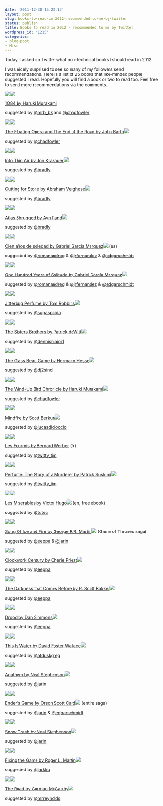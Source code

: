 ```yaml
---
date: '2011-12-30 15:28:13'
layout: post
slug: books-to-read-in-2012-recommended-to-me-by-twitter
status: publish
title: Books to read in 2012 - recommended to me by Twitter
wordpress_id: '1215'
categories:
- blog-post
- Misc
---
```


Today, I asked on Twitter what non-technical books I should read in 2012.

I was nicely surprised to see so many of my followers send recommendations. Here is a list of 25 books that like-minded people suggested I read. Hopefully you will find a book or two to read too. Feel free to send more recommendations via the comments.










[![](http://ws.assoc-amazon.com/widgets/q?_encoding=UTF8&Format=_SL110_&ASIN=0307593312&MarketPlace=US&ID=AsinImage&WS=1&tag=merbist-20&ServiceVersion=20070822)](http://www.amazon.com/gp/product/0307593312/ref=as_li_ss_il?ie=UTF8&tag=merbist-20&linkCode=as2&camp=1789&creative=390957&creativeASIN=0307593312)![](http://www.assoc-amazon.com/e/ir?t=merbist-20&l=as2&o=1&a=0307593312)


[1Q84 by Haruki Murakami](http://www.amazon.com/gp/product/0307593312/ref=as_li_ss_tl?ie=UTF8&tag=merbist-20&linkCode=as2&camp=1789&creative=390957&creativeASIN=0307593312)


suggested by [@mrb_bk](https://twitter.com/#!/mrb_bk) and [@chadfowler](https://twitter.com/#!/chadfowler)






[![](http://ws.assoc-amazon.com/widgets/q?_encoding=UTF8&Format=_SL110_&ASIN=0385240899&MarketPlace=US&ID=AsinImage&WS=1&tag=merbist-20&ServiceVersion=20070822)](http://www.amazon.com/gp/product/0385240899/ref=as_li_ss_il?ie=UTF8&tag=merbist-20&linkCode=as2&camp=1789&creative=390957&creativeASIN=0385240899)![](http://www.assoc-amazon.com/e/ir?t=merbist-20&l=as2&o=1&a=0385240899)


[The Floating Opera and The End of the Road by John Barth](http://www.amazon.com/gp/product/0385240899/ref=as_li_ss_tl?ie=UTF8&tag=merbist-20&linkCode=as2&camp=1789&creative=390957&creativeASIN=0385240899)![](http://www.assoc-amazon.com/e/ir?t=merbist-20&l=as2&o=1&a=0385240899)


suggested by [@chadfowler](https://twitter.com/#!/chadfowler)






[![](http://ws.assoc-amazon.com/widgets/q?_encoding=UTF8&Format=_SL110_&ASIN=0613663616&MarketPlace=US&ID=AsinImage&WS=1&tag=merbist-20&ServiceVersion=20070822)](http://www.amazon.com/gp/product/0613663616/ref=as_li_ss_il?ie=UTF8&tag=merbist-20&linkCode=as2&camp=1789&creative=390957&creativeASIN=0613663616)![](http://www.assoc-amazon.com/e/ir?t=merbist-20&l=as2&o=1&a=0613663616)


[Into Thin Air by Jon Krakauer](http://www.amazon.com/gp/product/0613663616/ref=as_li_ss_tl?ie=UTF8&tag=merbist-20&linkCode=as2&camp=1789&creative=390957&creativeASIN=0613663616)![](http://www.assoc-amazon.com/e/ir?t=merbist-20&l=as2&o=1&a=0613663616)


suggested by [@bradly](https://twitter.com/#!/bradly)






[![](http://ws.assoc-amazon.com/widgets/q?_encoding=UTF8&Format=_SL110_&ASIN=0375714367&MarketPlace=US&ID=AsinImage&WS=1&tag=merbist-20&ServiceVersion=20070822)](http://www.amazon.com/gp/product/0375714367/ref=as_li_ss_il?ie=UTF8&tag=merbist-20&linkCode=as2&camp=1789&creative=390957&creativeASIN=0375714367)![](http://www.assoc-amazon.com/e/ir?t=merbist-20&l=as2&o=1&a=0375714367)


[Cutting for Stone by Abraham Verghese](http://www.amazon.com/gp/product/0375714367/ref=as_li_ss_tl?ie=UTF8&tag=merbist-20&linkCode=as2&camp=1789&creative=390957&creativeASIN=0375714367)![](http://www.assoc-amazon.com/e/ir?t=merbist-20&l=as2&o=1&a=0375714367)


suggested by [@bradly](https://twitter.com/#!/bradly)






[![](http://ws.assoc-amazon.com/widgets/q?_encoding=UTF8&Format=_SL110_&ASIN=0452011876&MarketPlace=US&ID=AsinImage&WS=1&tag=merbist-20&ServiceVersion=20070822)](http://www.amazon.com/gp/product/0452011876/ref=as_li_ss_il?ie=UTF8&tag=merbist-20&linkCode=as2&camp=1789&creative=390957&creativeASIN=0452011876)![](http://www.assoc-amazon.com/e/ir?t=merbist-20&l=as2&o=1&a=0452011876)


[Atlas Shrugged by Ayn Rand](http://www.amazon.com/gp/product/0452011876/ref=as_li_ss_tl?ie=UTF8&tag=merbist-20&linkCode=as2&camp=1789&creative=390957&creativeASIN=0452011876)![](http://www.assoc-amazon.com/e/ir?t=merbist-20&l=as2&o=1&a=0452011876)


suggested by [@bradly](https://twitter.com/#!/bradly)






[![](http://ws.assoc-amazon.com/widgets/q?_encoding=UTF8&Format=_SL110_&ASIN=0307474720&MarketPlace=US&ID=AsinImage&WS=1&tag=merbist-20&ServiceVersion=20070822)](http://www.amazon.com/gp/product/0307474720/ref=as_li_ss_il?ie=UTF8&tag=merbist-20&linkCode=as2&camp=1789&creative=390957&creativeASIN=0307474720)![](http://www.assoc-amazon.com/e/ir?t=merbist-20&l=as2&o=1&a=0307474720)


[Cien años de soledad by Gabriel Garcia Marquez](http://www.amazon.com/gp/product/0307474720/ref=as_li_ss_tl?ie=UTF8&tag=merbist-20&linkCode=as2&camp=1789&creative=390957&creativeASIN=0307474720)![](http://www.assoc-amazon.com/e/ir?t=merbist-20&l=as2&o=1&a=0307474720) (es)


suggested by [@romanandreg](https://twitter.com/#!/romanandreg) & [@jrfernandez](https://twitter.com/#!/jrfernandez) & [@edgarschmidt](https://twitter.com/#!/edgarschmidt)






[![](http://ws.assoc-amazon.com/widgets/q?_encoding=UTF8&Format=_SL110_&ASIN=0060883286&MarketPlace=US&ID=AsinImage&WS=1&tag=merbist-20&ServiceVersion=20070822)](http://www.amazon.com/gp/product/0060883286/ref=as_li_ss_il?ie=UTF8&tag=merbist-20&linkCode=as2&camp=1789&creative=390957&creativeASIN=0060883286)![](http://www.assoc-amazon.com/e/ir?t=merbist-20&l=as2&o=1&a=0060883286)


[One Hundred Years of Solitude by Gabriel García Marquez](http://www.amazon.com/gp/product/0060883286/ref=as_li_ss_tl?ie=UTF8&tag=merbist-20&linkCode=as2&camp=1789&creative=390957&creativeASIN=0060883286)![](http://www.assoc-amazon.com/e/ir?t=merbist-20&l=as2&o=1&a=0060883286)


suggested by [@romanandreg](https://twitter.com/#!/romanandreg) & [@jrfernandez](https://twitter.com/#!/jrfernandez) & [@edgarschmidt](https://twitter.com/#!/edgarschmidt)






[![](http://ws.assoc-amazon.com/widgets/q?_encoding=UTF8&Format=_SL110_&ASIN=0553348981&MarketPlace=US&ID=AsinImage&WS=1&tag=merbist-20&ServiceVersion=20070822)](http://www.amazon.com/gp/product/0553348981/ref=as_li_ss_il?ie=UTF8&tag=merbist-20&linkCode=as2&camp=1789&creative=390957&creativeASIN=0553348981)![](http://www.assoc-amazon.com/e/ir?t=merbist-20&l=as2&o=1&a=0553348981)


[Jitterbug Perfume by Tom Robbins](http://www.amazon.com/gp/product/0553348981/ref=as_li_ss_tl?ie=UTF8&tag=merbist-20&linkCode=as2&camp=1789&creative=390957&creativeASIN=0553348981)![](http://www.assoc-amazon.com/e/ir?t=merbist-20&l=as2&o=1&a=0553348981)


suggested by [@supaspoida](https://twitter.com/#!/supaspoida)






[![](http://ws.assoc-amazon.com/widgets/q?_encoding=UTF8&Format=_SL110_&ASIN=0062041266&MarketPlace=US&ID=AsinImage&WS=1&tag=merbist-20&ServiceVersion=20070822)](http://www.amazon.com/gp/product/0062041266/ref=as_li_ss_il?ie=UTF8&tag=merbist-20&linkCode=as2&camp=1789&creative=390957&creativeASIN=0062041266)![](http://www.assoc-amazon.com/e/ir?t=merbist-20&l=as2&o=1&a=0062041266)


[The Sisters Brothers by Patrick deWitt](http://www.amazon.com/gp/product/0062041266/ref=as_li_ss_tl?ie=UTF8&tag=merbist-20&linkCode=as2&camp=1789&creative=390957&creativeASIN=0062041266)![](http://www.assoc-amazon.com/e/ir?t=merbist-20&l=as2&o=1&a=0062041266)


suggested by [@dennismajor1](https://twitter.com/#!/dennismajor1)






[![](http://ws.assoc-amazon.com/widgets/q?_encoding=UTF8&Format=_SL110_&ASIN=0312278497&MarketPlace=US&ID=AsinImage&WS=1&tag=merbist-20&ServiceVersion=20070822)](http://www.amazon.com/gp/product/0312278497/ref=as_li_ss_il?ie=UTF8&tag=merbist-20&linkCode=as2&camp=1789&creative=390957&creativeASIN=0312278497)![](http://www.assoc-amazon.com/e/ir?t=merbist-20&l=as2&o=1&a=0312278497)


[The Glass Bead Game by Hermann Hesse](http://www.amazon.com/gp/product/0312278497/ref=as_li_ss_tl?ie=UTF8&tag=merbist-20&linkCode=as2&camp=1789&creative=390957&creativeASIN=0312278497)![](http://www.assoc-amazon.com/e/ir?t=merbist-20&l=as2&o=1&a=0312278497)


suggested by [@dj2sincl](https://twitter.com/#!/dj2sincl)






[![](http://ws.assoc-amazon.com/widgets/q?_encoding=UTF8&Format=_SL110_&ASIN=0679775439&MarketPlace=US&ID=AsinImage&WS=1&tag=merbist-20&ServiceVersion=20070822)](http://www.amazon.com/gp/product/0679775439/ref=as_li_ss_il?ie=UTF8&tag=merbist-20&linkCode=as2&camp=1789&creative=390957&creativeASIN=0679775439)![](http://www.assoc-amazon.com/e/ir?t=merbist-20&l=as2&o=1&a=0679775439)


[The Wind-Up Bird Chronicle by Haruki Murakami](http://www.amazon.com/gp/product/0679775439/ref=as_li_ss_tl?ie=UTF8&tag=merbist-20&linkCode=as2&camp=1789&creative=390957&creativeASIN=0679775439)![](http://www.assoc-amazon.com/e/ir?t=merbist-20&l=as2&o=1&a=0679775439)


suggested by [@chadfowler](https://twitter.com/#!/chadfowler)






[![](http://ws.assoc-amazon.com/widgets/q?_encoding=UTF8&Format=_SL110_&ASIN=0983873100&MarketPlace=US&ID=AsinImage&WS=1&tag=merbist-20&ServiceVersion=20070822)](http://www.amazon.com/gp/product/0983873100/ref=as_li_ss_il?ie=UTF8&tag=merbist-20&linkCode=as2&camp=1789&creative=390957&creativeASIN=0983873100)![](http://www.assoc-amazon.com/e/ir?t=merbist-20&l=as2&o=1&a=0983873100)


[Mindfire by Scott Berkun](http://www.amazon.com/gp/product/0983873100/ref=as_li_ss_tl?ie=UTF8&tag=merbist-20&linkCode=as2&camp=1789&creative=390957&creativeASIN=0983873100)![](http://www.assoc-amazon.com/e/ir?t=merbist-20&l=as2&o=1&a=0983873100)


suggested by [@lucasdicioccio](https://twitter.com/#!/lucasdicioccio)






[![](http://ws.assoc-amazon.com/widgets/q?_encoding=UTF8&Format=_SL110_&ASIN=2226052577&MarketPlace=US&ID=AsinImage&WS=1&tag=merbist-20&ServiceVersion=20070822)](http://www.amazon.com/gp/product/2226052577/ref=as_li_ss_il?ie=UTF8&tag=merbist-20&linkCode=as2&camp=1789&creative=390957&creativeASIN=2226052577)![](http://www.assoc-amazon.com/e/ir?t=merbist-20&l=as2&o=1&a=2226052577)


[Les Fourmis by Bernard Werber](http://www.amazon.com/gp/product/2226052577/ref=as_li_ss_tl?ie=UTF8&tag=merbist-20&linkCode=as2&camp=1789&creative=390957&creativeASIN=2226052577) (fr)


suggested by [@twitty_tim](https://twitter.com/#!/twitty_tim)






[![](http://ws.assoc-amazon.com/widgets/q?_encoding=UTF8&Format=_SL110_&ASIN=0375725849&MarketPlace=US&ID=AsinImage&WS=1&tag=merbist-20&ServiceVersion=20070822)](http://www.amazon.com/gp/product/0375725849/ref=as_li_ss_il?ie=UTF8&tag=merbist-20&linkCode=as2&camp=1789&creative=390957&creativeASIN=0375725849)![](http://www.assoc-amazon.com/e/ir?t=merbist-20&l=as2&o=1&a=0375725849)


[Perfume: The Story of a Murderer by Patrick Suskind](http://www.amazon.com/gp/product/0375725849/ref=as_li_ss_tl?ie=UTF8&tag=merbist-20&linkCode=as2&camp=1789&creative=390957&creativeASIN=0375725849)![](http://www.assoc-amazon.com/e/ir?t=merbist-20&l=as2&o=1&a=0375725849)


suggested by [@twitty_tim](https://twitter.com/#!/twitty_tim)






[![](http://ws.assoc-amazon.com/widgets/q?_encoding=UTF8&Format=_SL110_&ASIN=1613820259&MarketPlace=US&ID=AsinImage&WS=1&tag=merbist-20&ServiceVersion=20070822)](http://www.amazon.com/gp/product/1613820259/ref=as_li_ss_il?ie=UTF8&tag=merbist-20&linkCode=as2&camp=1789&creative=390957&creativeASIN=1613820259)![](http://www.assoc-amazon.com/e/ir?t=merbist-20&l=as2&o=1&a=1613820259)


[Les Miserables by Victor Hugo](http://www.amazon.com/gp/product/1613820259/ref=as_li_ss_tl?ie=UTF8&tag=merbist-20&linkCode=as2&camp=1789&creative=390957&creativeASIN=1613820259)![](http://www.assoc-amazon.com/e/ir?t=merbist-20&l=as2&o=1&a=1613820259) (en, free ebook)


suggested by [@tutec](https://twitter.com/#!/tutec)






[![](http://ws.assoc-amazon.com/widgets/q?_encoding=UTF8&Format=_SL110_&ASIN=0307292134&MarketPlace=US&ID=AsinImage&WS=1&tag=merbist-20&ServiceVersion=20070822)](http://www.amazon.com/gp/product/0307292134/ref=as_li_ss_il?ie=UTF8&tag=merbist-20&linkCode=as2&camp=1789&creative=390957&creativeASIN=0307292134)![](http://www.assoc-amazon.com/e/ir?t=merbist-20&l=as2&o=1&a=0307292134)


[Song Of Ice and Fire by George R.R. Martin](http://www.amazon.com/gp/product/0307292134/ref=as_li_ss_tl?ie=UTF8&tag=merbist-20&linkCode=as2&camp=1789&creative=390957&creativeASIN=0307292134)![](http://www.assoc-amazon.com/e/ir?t=merbist-20&l=as2&o=1&a=0307292134) (Game of Thrones saga)


suggested by [@eeppa](https://twitter.com/#!/eeppa) & [@jarin](http://twitter.com/jarin)






[![](http://ws.assoc-amazon.com/widgets/q?_encoding=UTF8&Format=_SL110_&ASIN=0765329468&MarketPlace=US&ID=AsinImage&WS=1&tag=merbist-20&ServiceVersion=20070822)](http://www.amazon.com/gp/product/0765329468/ref=as_li_ss_il?ie=UTF8&tag=merbist-20&linkCode=as2&camp=1789&creative=390957&creativeASIN=0765329468)![](http://www.assoc-amazon.com/e/ir?t=merbist-20&l=as2&o=1&a=0765329468)


[Clockwork Century by Cherie Priest](http://www.amazon.com/gp/product/0765329468/ref=as_li_ss_tl?ie=UTF8&tag=merbist-20&linkCode=as2&camp=1789&creative=390957&creativeASIN=0765329468)![](http://www.assoc-amazon.com/e/ir?t=merbist-20&l=as2&o=1&a=0765329468)


suggested by [@eeppa](https://twitter.com/#!/eeppa)






[![](http://ws.assoc-amazon.com/widgets/q?_encoding=UTF8&Format=_SL110_&ASIN=1590201183&MarketPlace=US&ID=AsinImage&WS=1&tag=merbist-20&ServiceVersion=20070822)](http://www.amazon.com/gp/product/1590201183/ref=as_li_ss_il?ie=UTF8&tag=merbist-20&linkCode=as2&camp=1789&creative=390957&creativeASIN=1590201183)![](http://www.assoc-amazon.com/e/ir?t=merbist-20&l=as2&o=1&a=1590201183)


[The Darkness that Comes Before by R. Scott Bakker](http://www.amazon.com/gp/product/1590201183/ref=as_li_ss_tl?ie=UTF8&tag=merbist-20&linkCode=as2&camp=1789&creative=390957&creativeASIN=1590201183)![](http://www.assoc-amazon.com/e/ir?t=merbist-20&l=as2&o=1&a=1590201183)


suggested by [@eeppa](https://twitter.com/#!/eeppa)






[![](http://ws.assoc-amazon.com/widgets/q?_encoding=UTF8&Format=_SL110_&ASIN=B003GAN3VE&MarketPlace=US&ID=AsinImage&WS=1&tag=merbist-20&ServiceVersion=20070822)](http://www.amazon.com/gp/product/B003GAN3VE/ref=as_li_ss_il?ie=UTF8&tag=merbist-20&linkCode=as2&camp=1789&creative=390957&creativeASIN=B003GAN3VE)![](http://www.assoc-amazon.com/e/ir?t=merbist-20&l=as2&o=1&a=B003GAN3VE)


[Drood by Dan Simmons](http://www.amazon.com/gp/product/B003GAN3VE/ref=as_li_ss_tl?ie=UTF8&tag=merbist-20&linkCode=as2&camp=1789&creative=390957&creativeASIN=B003GAN3VE)![](http://www.assoc-amazon.com/e/ir?t=merbist-20&l=as2&o=1&a=B003GAN3VE)


suggested by [@eeppa](https://twitter.com/#!/eeppa)






[![](http://ws.assoc-amazon.com/widgets/q?_encoding=UTF8&Format=_SL110_&ASIN=0316068225&MarketPlace=US&ID=AsinImage&WS=1&tag=merbist-20&ServiceVersion=20070822)](http://www.amazon.com/gp/product/0316068225/ref=as_li_ss_il?ie=UTF8&tag=merbist-20&linkCode=as2&camp=1789&creative=390957&creativeASIN=0316068225)![](http://www.assoc-amazon.com/e/ir?t=merbist-20&l=as2&o=1&a=0316068225)


[This Is Water by David Foster Wallace](http://www.amazon.com/gp/product/0316068225/ref=as_li_ss_tl?ie=UTF8&tag=merbist-20&linkCode=as2&camp=1789&creative=390957&creativeASIN=0316068225)![](http://www.assoc-amazon.com/e/ir?t=merbist-20&l=as2&o=1&a=0316068225)


suggested by [@atduskgreg](https://twitter.com/#!/atduskgreg)






[![](http://ws.assoc-amazon.com/widgets/q?_encoding=UTF8&Format=_SL110_&ASIN=B005DI71QA&MarketPlace=US&ID=AsinImage&WS=1&tag=merbist-20&ServiceVersion=20070822)](http://www.amazon.com/gp/product/B005DI71QA/ref=as_li_ss_il?ie=UTF8&tag=merbist-20&linkCode=as2&camp=1789&creative=390957&creativeASIN=B005DI71QA)![](http://www.assoc-amazon.com/e/ir?t=merbist-20&l=as2&o=1&a=B005DI71QA)


[Anathem by Neal Stephenson](http://www.amazon.com/gp/product/B005DI71QA/ref=as_li_ss_tl?ie=UTF8&tag=merbist-20&linkCode=as2&camp=1789&creative=390957&creativeASIN=B005DI71QA)![](http://www.assoc-amazon.com/e/ir?t=merbist-20&l=as2&o=1&a=B005DI71QA)


suggested by [@jarin](https://twitter.com/#!/jarin)






[![](http://ws.assoc-amazon.com/widgets/q?_encoding=UTF8&Format=_SL110_&ASIN=0812550706&MarketPlace=US&ID=AsinImage&WS=1&tag=merbist-20&ServiceVersion=20070822)](http://www.amazon.com/gp/product/0812550706/ref=as_li_ss_il?ie=UTF8&tag=merbist-20&linkCode=as2&camp=1789&creative=390957&creativeASIN=0812550706)![](http://www.assoc-amazon.com/e/ir?t=merbist-20&l=as2&o=1&a=0812550706)


[Ender's Game by Orson Scott Card](http://www.amazon.com/gp/product/0812550706/ref=as_li_ss_tl?ie=UTF8&tag=merbist-20&linkCode=as2&camp=1789&creative=390957&creativeASIN=0812550706)![](http://www.assoc-amazon.com/e/ir?t=merbist-20&l=as2&o=1&a=0812550706) (entire saga)


suggested by [@jarin](https://twitter.com/#!/jarin) & [@edgarschmidt](https://twitter.com/#!/edgarschmidt)






[![](http://ws.assoc-amazon.com/widgets/q?_encoding=UTF8&Format=_SL110_&ASIN=344245302X&MarketPlace=US&ID=AsinImage&WS=1&tag=merbist-20&ServiceVersion=20070822)](http://www.amazon.com/gp/product/344245302X/ref=as_li_ss_il?ie=UTF8&tag=merbist-20&linkCode=as2&camp=1789&creative=390957&creativeASIN=344245302X)![](http://www.assoc-amazon.com/e/ir?t=merbist-20&l=as2&o=1&a=344245302X)


[Snow Crash by Neal Stephenson](http://www.amazon.com/gp/product/344245302X/ref=as_li_ss_tl?ie=UTF8&tag=merbist-20&linkCode=as2&camp=1789&creative=390957&creativeASIN=344245302X)![](http://www.assoc-amazon.com/e/ir?t=merbist-20&l=as2&o=1&a=344245302X)


suggested by [@jarin](https://twitter.com/#!/jarin)






[![](http://ws.assoc-amazon.com/widgets/q?_encoding=UTF8&Format=_SL110_&ASIN=1422171647&MarketPlace=US&ID=AsinImage&WS=1&tag=merbist-20&ServiceVersion=20070822)](http://www.amazon.com/gp/product/1422171647/ref=as_li_ss_il?ie=UTF8&tag=merbist-20&linkCode=as2&camp=1789&creative=390957&creativeASIN=1422171647)![](http://www.assoc-amazon.com/e/ir?t=merbist-20&l=as2&o=1&a=1422171647)


[Fixing the Game by Roger L. Martin](http://www.amazon.com/gp/product/1422171647/ref=as_li_ss_tl?ie=UTF8&tag=merbist-20&linkCode=as2&camp=1789&creative=390957&creativeASIN=1422171647)![](http://www.assoc-amazon.com/e/ir?t=merbist-20&l=as2&o=1&a=1422171647)


suggested by [@jarkko](https://twitter.com/#!/jarkko)






[![](http://ws.assoc-amazon.com/widgets/q?_encoding=UTF8&Format=_SL110_&ASIN=0307387895&MarketPlace=US&ID=AsinImage&WS=1&tag=merbist-20&ServiceVersion=20070822)](http://www.amazon.com/gp/product/0307387895/ref=as_li_ss_il?ie=UTF8&tag=merbist-20&linkCode=as2&camp=1789&creative=390957&creativeASIN=0307387895)![](http://www.assoc-amazon.com/e/ir?t=merbist-20&l=as2&o=1&a=0307387895)


[The Road by Cormac McCarthy](http://www.amazon.com/gp/product/0307387895/ref=as_li_ss_tl?ie=UTF8&tag=merbist-20&linkCode=as2&camp=1789&creative=390957&creativeASIN=0307387895)![](http://www.assoc-amazon.com/e/ir?t=merbist-20&l=as2&o=1&a=0307387895)


suggested by [@mrreynolds](https://twitter.com/#!/mrreynolds)




